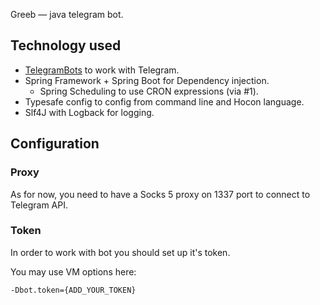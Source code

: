 Greeb — java telegram bot.

## Technology used

* [TelegramBots](https://github.com/rubenlagus/TelegramBots)
to work with Telegram.
* Spring Framework + Spring Boot for Dependency injection.
  * Spring Scheduling to use CRON expressions (via #1).
* Typesafe config to config from command line and Hocon language.
* Slf4J with Logback for logging.

## Configuration

### Proxy

As for now, you need to have a Socks 5 proxy on 1337 port
to connect to Telegram API.

### Token

In order to work with bot you should set up it's token.

You may use VM options here:
```
-Dbot.token={ADD_YOUR_TOKEN}
```